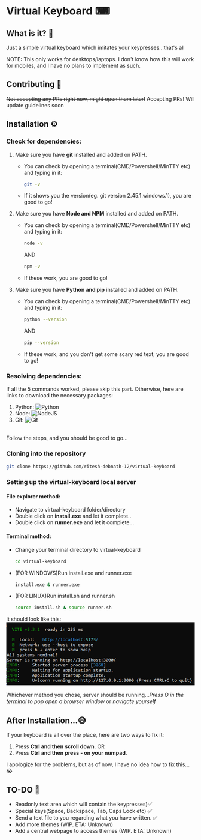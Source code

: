# Virtual Keyboard ⌨

## What is it? 🤔

Just a simple virtual keyboard which imitates your keypresses...that's all

NOTE: This only works for desktops/laptops. I don't know how this will work for mobiles, and I have no plans to implement as such.

## Contributing 👋

~~Not accepting any PRs right now, might open them later!~~
Accepting PRs! Will update guidelines soon

## Installation ⚙
### Check for dependencies:

1) Make sure you have **git** installed and added on PATH.
   
   - You can check by opening a terminal(CMD/Powershell/MinTTY etc) and typing in it:
     ```bash
     git -v
     ```
   - If it shows you the version(eg. git version 2.45.1.windows.1), you are good to go!
2) Make sure you have **Node and NPM** installed and added on PATH.
   
   - You can check by opening a terminal(CMD/Powershell/MinTTY etc) and typing in it:
     ```bash
     node -v
     ```
     AND
     ```bash
     npm -v
     ```
   - If these work, you are good to go!
3) Make sure you have **Python and pip** installed and added on PATH.
   
   - You can check by opening a terminal(CMD/Powershell/MinTTY etc) and typing in it:
      ```bash
      python --version
      ```
      AND
      ```bash
      pip --version
      ```
   - If these work, and you don't get some scary red text, you are good to go!
### Resolving dependencies:

If all the 5 commands worked, please skip this part.
Otherwise, here are links to download the necessary packages:
1) Python: ![Python](https://img.shields.io/badge/python-install-yellow?style=plastic&logo=python&link=https%3A%2F%2Fwww.python.org%2Fdownloads%2F)
2) Node: ![NodeJS](https://img.shields.io/badge/node-install-%235FA04E?style=plastic&logo=nodedotjs&link=https%3A%2F%2Fnodejs.org%2Fen%2Fdownload%2Fpackage-manager%2Fcurrent)
3) Git: ![Git](https://img.shields.io/badge/git-install-%23F05032?style=plastic&logo=git&link=https%3A%2F%2Fgit-scm.com%2Fdownloads)
<br>
Follow the steps, and you should be good to go...

### Cloning into the repository

```bash
git clone https://github.com/ritesh-debnath-12/virtual-keyboard
```

### Setting up the virtual-keyboard local server

#### File explorer method:
  - Navigate to virtual-keyboard folder/directory
  - Double click on **install.exe** and let it complete..
  - Double click on **runner.exe** and let it complete...

#### Terminal method:
  - Change your terminal directory to virtual-keyboard
    ```bash
    cd virtual-keyboard
    ```
  - (FOR WINDOWS)Run install.exe and runner.exe
    ```bash
    install.exe & runner.exe
    ```
  - (FOR LINUX)Run install.sh and runner.sh
    ```bash
    source install.sh & source runner.sh
    ```
It should look like this:
![](docs/images/vite-run-success.png)

Whichever method you chose, server should be running...*Press O in the terminal to pop open a browser window* or *navigate yourself*

## After Installation...😅

If your keyboard is all over the place, here are two ways to fix it:
1) Press **Ctrl and then scroll down**.
                 OR
2) Press **Ctrl and then press - on your numpad**.

I apologize for the problems, but as of now, I have no idea how to fix this... 😭

## TO-DO 📃

- Readonly text area which will contain the keypresses)✅
- Special keys(Space, Backspace, Tab, Caps Lock etc) ✅
- Send a text file to you regarding what you have written. ✅
- Add more themes (WIP. ETA: Unknown)
- Add a central webpage to access themes (WIP. ETA: Unknown) 
